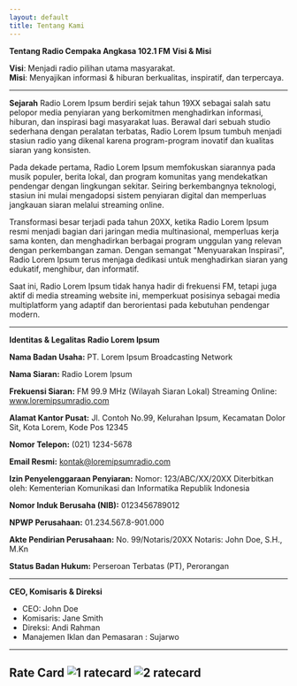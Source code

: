 ```yaml
---
layout: default
title: Tentang Kami
---
```


<b>Tentang Radio Cempaka Angkasa 102.1 FM</b>
<b>Visi & Misi</b>

**Visi**: Menjadi radio pilihan utama masyarakat.  
**Misi**: Menyajikan informasi & hiburan berkualitas, inspiratif, dan terpercaya.

---

**Sejarah**
Radio Lorem Ipsum berdiri sejak tahun 19XX sebagai salah satu pelopor media penyiaran yang berkomitmen menghadirkan informasi, hiburan, dan inspirasi bagi masyarakat luas. Berawal dari sebuah studio sederhana dengan peralatan terbatas, Radio Lorem Ipsum tumbuh menjadi stasiun radio yang dikenal karena program-program inovatif dan kualitas siaran yang konsisten.

Pada dekade pertama, Radio Lorem Ipsum memfokuskan siarannya pada musik populer, berita lokal, dan program komunitas yang mendekatkan pendengar dengan lingkungan sekitar. Seiring berkembangnya teknologi, stasiun ini mulai mengadopsi sistem penyiaran digital dan memperluas jangkauan siaran melalui streaming online.

Transformasi besar terjadi pada tahun 20XX, ketika Radio Lorem Ipsum resmi menjadi bagian dari jaringan media multinasional, memperluas kerja sama konten, dan menghadirkan berbagai program unggulan yang relevan dengan perkembangan zaman. Dengan semangat "Menyuarakan Inspirasi", Radio Lorem Ipsum terus menjaga dedikasi untuk menghadirkan siaran yang edukatif, menghibur, dan informatif.

Saat ini, Radio Lorem Ipsum tidak hanya hadir di frekuensi FM, tetapi juga aktif di media streaming website ini, memperkuat posisinya sebagai media multiplatform yang adaptif dan berorientasi pada kebutuhan pendengar modern.

---

**Identitas & Legalitas**
**Radio Lorem Ipsum**

**Nama Badan Usaha:**
PT. Lorem Ipsum Broadcasting Network

**Nama Siaran:**
Radio Lorem Ipsum

**Frekuensi Siaran:**
FM 99.9 MHz (Wilayah Siaran Lokal)
Streaming Online: www.loremipsumradio.com

**Alamat Kantor Pusat:**
Jl. Contoh No.99, Kelurahan Ipsum, Kecamatan Dolor Sit, Kota Lorem, Kode Pos 12345

**Nomor Telepon:**
(021) 1234-5678

**Email Resmi:**
kontak@loremipsumradio.com

**Izin Penyelenggaraan Penyiaran:**
Nomor: 123/ABC/XX/20XX
Diterbitkan oleh: Kementerian Komunikasi dan Informatika Republik Indonesia

**Nomor Induk Berusaha (NIB):**
0123456789012

**NPWP Perusahaan:**
01.234.567.8-901.000

**Akte Pendirian Perusahaan:**
No. 99/Notaris/20XX
Notaris: John Doe, S.H., M.Kn

**Status Badan Hukum:**
Perseroan Terbatas (PT), Perorangan

---

**CEO, Komisaris & Direksi**
- CEO: John Doe
- Komisaris: Jane Smith
- Direksi: Andi Rahman
- Manajemen Iklan dan Pemasaran : Sujarwo
---

**Rate Card**
![1 ratecard](https://github.com/user-attachments/assets/b4eaf7b2-7097-4b98-9e8c-28c98f5b8c66)
![2 ratecard](https://github.com/user-attachments/assets/7bb629b5-1047-4a00-897a-51609ede3a53)
---
